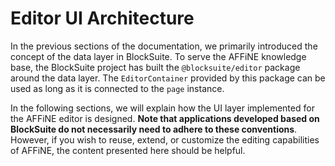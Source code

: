 # Editor UI Architecture

In the previous sections of the documentation, we primarily introduced the concept of the data layer in BlockSuite. To serve the AFFiNE knowledge base, the BlockSuite project has built the `@blocksuite/editor` package around the data layer. The `EditorContainer` provided by this package can be used as long as it is connected to the `page` instance.

In the following sections, we will explain how the UI layer implemented for the AFFiNE editor is designed. **Note that applications developed based on BlockSuite do not necessarily need to adhere to these conventions**. However, if you wish to reuse, extend, or customize the editing capabilities of AFFiNE, the content presented here should be helpful.
